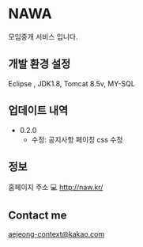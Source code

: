 # NAWA

모임중개 서비스 입니다.

## 개발 환경 설정

Eclipse , JDK1.8, Tomcat 8.5v, MY-SQL


## 업데이트 내역

* 0.2.0
    * 수정: 공지사항 페이징 css 수정
    
## 정보

홈페이지 주소 💻 
http://naw.kr/

## Contact me

aejeong-context@kakao.com
